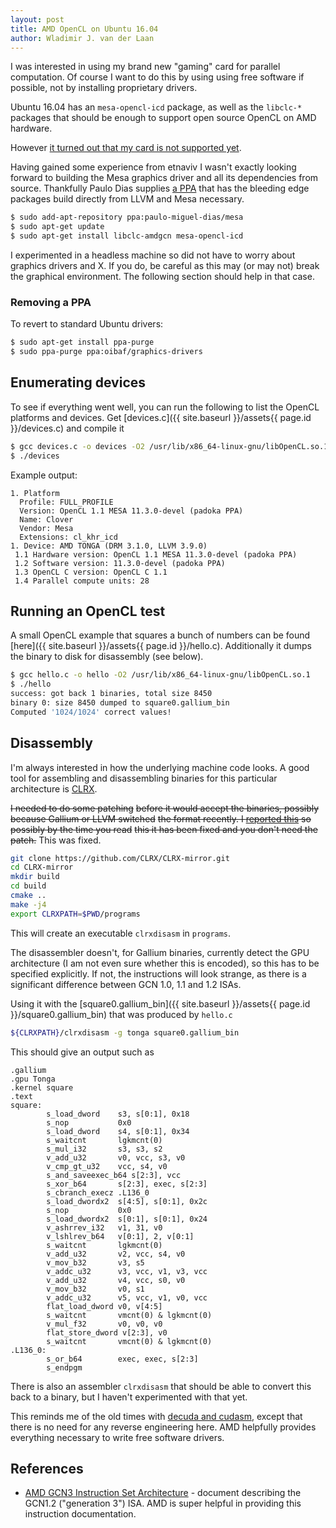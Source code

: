 ```yaml
---
layout: post
title: AMD OpenCL on Ubuntu 16.04
author: Wladimir J. van der Laan
---
```


I was interested in using my brand new "gaming" card for parallel computation.
Of course I want to do this by using using free software if possible, not
by installing proprietary drivers.

Ubuntu 16.04 has an `mesa-opencl-icd`
package, as well as the `libclc-*` packages that should be enough to support
open source OpenCL on AMD hardware.

However [it turned out that my card is not supported
yet](https://bugs.launchpad.net/ubuntu/+source/libclc/+bug/1577835).

Having gained some experience from etnaviv I wasn't exactly looking forward to
building the Mesa graphics driver and all its dependencies from source.
Thankfully Paulo Dias supplies
[a PPA](https://launchpad.net/~paulo-miguel-dias/+archive/ubuntu/mesa) that has
the bleeding edge packages build directly from LLVM and Mesa necessary.

```bash
$ sudo add-apt-repository ppa:paulo-miguel-dias/mesa 
$ sudo apt-get update
$ sudo apt-get install libclc-amdgcn mesa-opencl-icd
```

I experimented in a headless machine so did not have to worry about graphics
drivers and X. If you do, be careful as this may (or may not) break the
graphical environment. The following section should help in that case.

### Removing a PPA

To revert to standard Ubuntu drivers:

```bash
$ sudo apt-get install ppa-purge
$ sudo ppa-purge ppa:oibaf/graphics-drivers
```

Enumerating devices
--------------------

To see if everything went well, you can run the following to list the OpenCL
platforms and devices. Get [devices.c]({{ site.baseurl }}/assets{{ page.id }}/devices.c) and compile it

```bash
$ gcc devices.c -o devices -O2 /usr/lib/x86_64-linux-gnu/libOpenCL.so.1
$ ./devices
```
Example output:

```
1. Platform
  Profile: FULL_PROFILE
  Version: OpenCL 1.1 MESA 11.3.0-devel (padoka PPA)
  Name: Clover
  Vendor: Mesa
  Extensions: cl_khr_icd
1. Device: AMD TONGA (DRM 3.1.0, LLVM 3.9.0)
 1.1 Hardware version: OpenCL 1.1 MESA 11.3.0-devel (padoka PPA)
 1.2 Software version: 11.3.0-devel (padoka PPA)
 1.3 OpenCL C version: OpenCL C 1.1 
 1.4 Parallel compute units: 28
```

Running an OpenCL test
-----------------------

A small OpenCL example that squares a bunch of numbers can be found
[here]({{ site.baseurl }}/assets{{ page.id }}/hello.c). Additionally it dumps the binary to disk for
disassembly (see below).

```bash
$ gcc hello.c -o hello -O2 /usr/lib/x86_64-linux-gnu/libOpenCL.so.1
$ ./hello 
success: got back 1 binaries, total size 8450
binary 0: size 8450 dumped to square0.gallium_bin
Computed '1024/1024' correct values!
```

Disassembly
------------

I'm always interested in how the underlying machine code looks.
A good tool for assembling and disassembling binaries for this particular architecture
is [CLRX](http://clrx.nativeboinc.org/).

~~I needed to do some patching~~
~~before it would accept the binaries, possibly because Gallium or LLVM switched~~
~~the format recently. I [reported this](https://github.com/CLRX/CLRX-mirror/issues/3) so possibly by the time you read~~
~~this it has been fixed and you don't need the patch.~~ This was fixed.

```bash
git clone https://github.com/CLRX/CLRX-mirror.git
cd CLRX-mirror
mkdir build
cd build
cmake ..
make -j4
export CLRXPATH=$PWD/programs
```

This will create an executable `clrxdisasm` in `programs`.

The disassembler doesn't, for Gallium binaries, currently detect the GPU architecture
(I am not even sure whether this is encoded), so this has to be specified
explicitly. If not, the instructions will look strange, as there is a
significant difference between GCN 1.0, 1.1 and 1.2 ISAs.

Using it with the [square0.gallium_bin]({{ site.baseurl }}/assets{{ page.id }}/square0.gallium_bin) that
was produced by `hello.c`

```bash
${CLRXPATH}/clrxdisasm -g tonga square0.gallium_bin
```

This should give an output such as

```
.gallium
.gpu Tonga
.kernel square
.text
square:
        s_load_dword    s3, s[0:1], 0x18
        s_nop           0x0
        s_load_dword    s4, s[0:1], 0x34
        s_waitcnt       lgkmcnt(0)
        s_mul_i32       s3, s3, s2
        v_add_u32       v0, vcc, s3, v0
        v_cmp_gt_u32    vcc, s4, v0
        s_and_saveexec_b64 s[2:3], vcc
        s_xor_b64       s[2:3], exec, s[2:3]
        s_cbranch_execz .L136_0
        s_load_dwordx2  s[4:5], s[0:1], 0x2c
        s_nop           0x0
        s_load_dwordx2  s[0:1], s[0:1], 0x24
        v_ashrrev_i32   v1, 31, v0
        v_lshlrev_b64   v[0:1], 2, v[0:1]
        s_waitcnt       lgkmcnt(0)
        v_add_u32       v2, vcc, s4, v0
        v_mov_b32       v3, s5
        v_addc_u32      v3, vcc, v1, v3, vcc
        v_add_u32       v4, vcc, s0, v0
        v_mov_b32       v0, s1
        v_addc_u32      v5, vcc, v1, v0, vcc
        flat_load_dword v0, v[4:5]
        s_waitcnt       vmcnt(0) & lgkmcnt(0)
        v_mul_f32       v0, v0, v0
        flat_store_dword v[2:3], v0
        s_waitcnt       vmcnt(0) & lgkmcnt(0)
.L136_0:
        s_or_b64        exec, exec, s[2:3]
        s_endpgm
```

There is also an assembler `clrxdisasm` that should be able to convert this
back to a binary, but I haven't experimented with that yet.

This reminds me of the old times with [decuda and cudasm](https://github.com/laanwj/decuda), except that there is no need for any
reverse engineering here. AMD helpfully provides everything necessary to write
free software drivers.

References
-----------

* [AMD GCN3 Instruction Set Architecture](http://amd-dev.wpengine.netdna-cdn.com/wordpress/media/2013/07/AMD_GCN3_Instruction_Set_Architecture.pdf) -
  document describing the GCN1.2 ("generation 3") ISA. AMD is super helpful in providing this instruction documentation.
